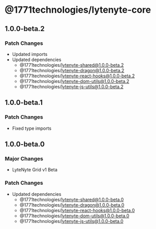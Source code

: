 # @1771technologies/lytenyte-core

## 1.0.0-beta.2

### Patch Changes

- Updated imports
- Updated dependencies
  - @1771technologies/lytenyte-shared@1.0.0-beta.2
  - @1771technologies/lytenyte-dragon@1.0.0-beta.2
  - @1771technologies/lytenyte-react-hooks@1.0.0-beta.2
  - @1771technologies/lytenyte-dom-utils@1.0.0-beta.2
  - @1771technologies/lytenyte-js-utils@1.0.0-beta.2

## 1.0.0-beta.1

### Patch Changes

- Fixed type imports

## 1.0.0-beta.0

### Major Changes

- LyteNyte Grid v1 Beta

### Patch Changes

- Updated dependencies
  - @1771technologies/lytenyte-shared@1.0.0-beta.0
  - @1771technologies/lytenyte-dragon@1.0.0-beta.0
  - @1771technologies/lytenyte-react-hooks@1.0.0-beta.0
  - @1771technologies/lytenyte-dom-utils@1.0.0-beta.0
  - @1771technologies/lytenyte-js-utils@1.0.0-beta.0
